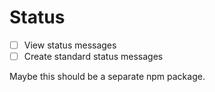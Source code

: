 # Status

- [ ] View status messages
- [ ] Create standard status messages

Maybe this should be a separate npm package.
